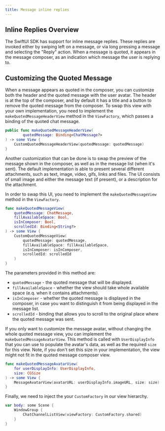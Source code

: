 ```yaml
---
title: Message inline replies
---
```


## Inline Replies Overview

The SwiftUI SDK has support for inline message replies. These replies are invoked either by swiping left on a message, or via long pressing a message and selecting the "Reply" action. When a message is quoted, it appears in the message composer, as an indication which message the user is replying to.

## Customizing the Quoted Message

When a message appears as quoted in the composer, you can customize both the header and the quoted message with the user avatar. The header is at the top of the composer, and by default it has a title and a button to remove the quoted message from the composer. To swap this view with your own implementation, you need to implement the `makeQuotedMessageHeaderView` method in the `ViewFactory`, which passes a binding of the quoted chat message.

```swift
public func makeQuotedMessageHeaderView(
        quotedMessage: Binding<ChatMessage?>
) -> some View {
    CustomQuotedMessageHeaderView(quotedMessage: quotedMessage)
}
```

Another customization that can be done is to swap the preview of the message shown in the composer, as well as in the message list (when it's sent). The default implementation is able to present several different attachments, such as text, image, video, gifs, links and files. The UI consists of small image and either the message text (if present), or a description for the attachment.

In order to swap this UI, you need to implement the `makeQuotedMessageView` method in the `ViewFactory`.

```swift
func makeQuotedMessageView(
    quotedMessage: ChatMessage,
    fillAvailableSpace: Bool,
    isInComposer: Bool,
    scrolledId: Binding<String?>
) -> some View {
    CustomQuotedMessageView(
        quotedMessage: quotedMessage,
        fillAvailableSpace: fillAvailableSpace,
        isInComposer: isInComposer,
        scrolledId: scrolledId
    )
}
```

The parameters provided in this method are:
- `quotedMessage` - the quoted message that will be displayed.
- `fillAvailableSpace` - whether the view should take whole available space (e.q. when it contains attachments).
- `isInComposer` - whether the quoted message is displayed in the composer, in case you want to distinguish it from being displayed in the message list.
- `scrolledId` - binding that allows you to scroll to the original place where the quoted message was sent.

If you only want to customize the message avatar, without changing the whole quoted message view, you can implement the `makeQuotedMessageAvatarView`. This method is called with `UserDisplayInfo` that you can use to populate the avatar's data, as well as the required `size` for this view. Note, if you don't set this size in your implementation, the view might not fit in the quoted message composer view.

```swift
func makeQuotedMessageAvatarView(
    for userDisplayInfo: UserDisplayInfo,
    size: CGSize
) -> some View {
    MessageAvatarView(avatarURL: userDisplayInfo.imageURL, size: size)
}
```

Finally, we need to inject the your `CustomFactory` in our view hierarchy.

```swift
var body: some Scene {
    WindowGroup {
        ChatChannelListView(viewFactory: CustomFactory.shared)
    }
}
```